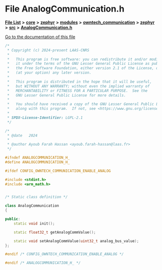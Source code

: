 

# File AnalogCommunication.h

[**File List**](files.md) **>** [**core**](dir_771164b9325b04f1442f7a3ffa8ecb89.md) **>** [**zephyr**](dir_09002e7ce91f09aeb040dfd1861a47f4.md) **>** [**modules**](dir_6d0fb8ab814c517e7f155fb837e32f72.md) **>** [**owntech\_communication**](dir_c4fe9b0224a9586dd317852c3c5604f8.md) **>** [**zephyr**](dir_ed8beaa694e779377b0049b01e5ade22.md) **>** [**src**](dir_1a412f239039e530bef8001f48cd80a4.md) **>** [**AnalogCommunication.h**](AnalogCommunication_8h.md)

[Go to the documentation of this file](AnalogCommunication_8h.md)


```C++
/*
 * Copyright (c) 2024-present LAAS-CNRS
 *
 *   This program is free software: you can redistribute it and/or modify
 *   it under the terms of the GNU Lesser General Public License as published by
 *   the Free Software Foundation, either version 2.1 of the License, or
 *   (at your option) any later version.
 *
 *   This program is distributed in the hope that it will be useful,
 *   but WITHOUT ANY WARRANTY; without even the implied warranty of
 *   MERCHANTABILITY or FITNESS FOR A PARTICULAR PURPOSE.  See the
 *   GNU Lesser General Public License for more details.
 *
 *   You should have received a copy of the GNU Lesser General Public License
 *   along with this program.  If not, see <https://www.gnu.org/licenses/>.
 *
 * SPDX-License-Identifier: LGPL-2.1
 */

/*
 * @date   2024
 *
 * @author Ayoub Farah Hassan <ayoub.farah-hassan@laas.fr>
 */

#ifndef ANALOGCOMMUNICATION_H_
#define ANALOGCOMMUNICATION_H_

#ifdef CONFIG_OWNTECH_COMMUNICATION_ENABLE_ANALOG

#include <stdint.h>
#include <arm_math.h>


/* Static class definition */

class AnalogCommunication
{

public:
    static void init();

    static float32_t getAnalogCommValue();

    static void setAnalogCommValue(uint32_t analog_bus_value);
};

#endif /* CONFIG_OWNTECH_COMMUNICATION_ENABLE_ANALOG */

#endif /* ANALOGCOMMUNICATION_H_ */
```


